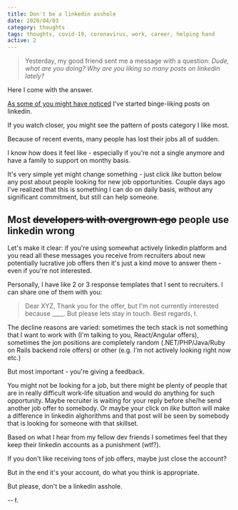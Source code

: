 ```yaml
---
title: Don't be a linkedin asshole
date: 2020/04/03
category: thoughts
tags: thoughts, covid-19, coronavirus, work, career, helping hand
active: 2
---
```


> Yesterday, my good friend sent me a message with a question: *Dude, what are you doing? Why are you liking so many posts on linkedin lately?*

Here I come with the answer.

[As some of you might have noticed](https://www.linkedin.com/in/lukaszkups/detail/recent-activity/) I've started binge-liking posts on linkedin.

If you watch closer, you might see the pattern of posts category I like most.

Because of recent events, many people has lost their jobs all of sudden.

I know how does it feel like - especially if you're not a single anymore and have a family to support on monthy basis.

It's very simple yet might change something - just click *like* button below any post about people looking for new job opportunities. Couple days ago I've realized that this is something I can do on daily basis, without any significant commitment, but still can help someone.

## Most <strike>developers with overgrown ego</strike> people use linkedin wrong

Let's make it clear: if you're using somewhat actively linkedin platform and you read all these messages you receive from recruiters about new potentially lucrative job offers then it's just a kind move to answer them - even if you're not interested.

Personally, I have like 2 or 3 response templates that I sent to recruiters. I can share one of them with you:

> Dear XYZ,
> Thank you for the offer, but I'm not currently interested because ____. But please lets stay in touch.
> Best regards,
> ł.

The decline reasons are varied: sometimes the tech stack is not something that I want to work with (I'm talking to you, React/Angular offers), sometimes the jon positions are completely random (.NET/PHP/Java/Ruby on Rails backend role offers) or other (e.g. I'm not actively looking right now etc.)

But most important - you're giving a feedback.

You might not be looking for a job, but there might be plenty of people that are in really difficult work-life situation and would do anything for such opportunity. Maybe recruiter is waiting for your reply before she/he send another job offer to somebody. Or maybe your click on *like* button will make a difference in linkedin alghorithms and that post will be seen by somebody that is looking for someone with that skillset.

Based on what I hear from my fellow dev friends I sometimes feel that they keep their linkedin accounts as a punishment (wtf?).

If you don't like receiving tons of job offers, maybe just close the account?

But in the end it's your account, do what you think is appropriate.

But please, don't be a linkedin asshole.

-- ł.
